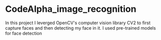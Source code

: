 # CodeAlpha_image_recognition
In this project I leverged OpenCV's computer vision library CV2 to first capture faces and then detecting my face in it. I used pre-trained models for face detection
